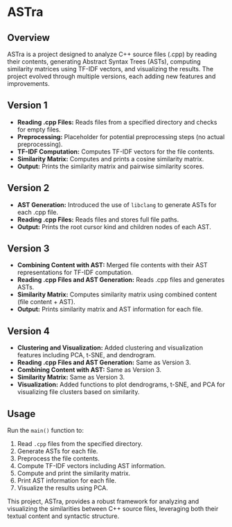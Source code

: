 # ASTra

## Overview
ASTra is a project designed to analyze C++ source files (.cpp) by reading their contents, generating Abstract Syntax Trees (ASTs), computing similarity matrices using TF-IDF vectors, and visualizing the results. The project evolved through multiple versions, each adding new features and improvements.

## Version 1
- **Reading .cpp Files:** Reads files from a specified directory and checks for empty files.
- **Preprocessing:** Placeholder for potential preprocessing steps (no actual preprocessing).
- **TF-IDF Computation:** Computes TF-IDF vectors for the file contents.
- **Similarity Matrix:** Computes and prints a cosine similarity matrix.
- **Output:** Prints the similarity matrix and pairwise similarity scores.

## Version 2
- **AST Generation:** Introduced the use of `libclang` to generate ASTs for each .cpp file.
- **Reading .cpp Files:** Reads files and stores full file paths.
- **Output:** Prints the root cursor kind and children nodes of each AST.

## Version 3
- **Combining Content with AST:** Merged file contents with their AST representations for TF-IDF computation.
- **Reading .cpp Files and AST Generation:** Reads .cpp files and generates ASTs.
- **Similarity Matrix:** Computes similarity matrix using combined content (file content + AST).
- **Output:** Prints similarity matrix and AST information for each file.

## Version 4
- **Clustering and Visualization:** Added clustering and visualization features including PCA, t-SNE, and dendrogram.
- **Reading .cpp Files and AST Generation:** Same as Version 3.
- **Combining Content with AST:** Same as Version 3.
- **Similarity Matrix:** Same as Version 3.
- **Visualization:** Added functions to plot dendrograms, t-SNE, and PCA for visualizing file clusters based on similarity.

## Usage
Run the `main()` function to:
1. Read `.cpp` files from the specified directory.
2. Generate ASTs for each file.
3. Preprocess the file contents.
4. Compute TF-IDF vectors including AST information.
5. Compute and print the similarity matrix.
6. Print AST information for each file.
7. Visualize the results using PCA.

This project, ASTra, provides a robust framework for analyzing and visualizing the similarities between C++ source files, leveraging both their textual content and syntactic structure.
